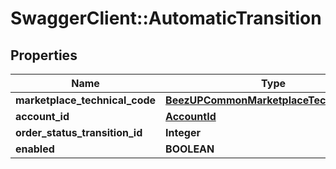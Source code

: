 # SwaggerClient::AutomaticTransition

## Properties
Name | Type | Description | Notes
------------ | ------------- | ------------- | -------------
**marketplace_technical_code** | [**BeezUPCommonMarketplaceTechnicalCode**](BeezUPCommonMarketplaceTechnicalCode.md) |  | 
**account_id** | [**AccountId**](AccountId.md) |  | 
**order_status_transition_id** | **Integer** |  | 
**enabled** | **BOOLEAN** |  | 



